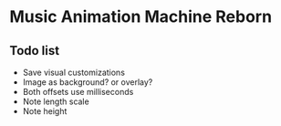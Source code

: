 # Music Animation Machine Reborn

## Todo list

 - Save visual customizations 
 - Image as background? or overlay? 
 - Both offsets use milliseconds 
 - Note length scale 
 - Note height 
